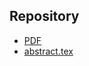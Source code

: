 ## Repository
- <a href="/files/abstract.pdf" target="_blank">PDF</a>
- <a href="/files/abstract.tex" target="_blank">abstract.tex</a>
